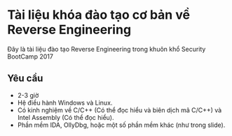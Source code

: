 # Tài liệu khóa đào tạo cơ bản về Reverse Engineering

Đây là tài liệu đào tạo Reverse Engineering trong khuôn khổ Security BootCamp 2017

## Yêu cầu

 * 2-3 giờ
 * Hệ điều hành Windows và Linux.
 * Có kinh nghiệm về C/C++ (Có thể đọc hiểu và biên dịch mã C/C++) và Intel Assembly (Có thể đọc hiểu).
 * Phần mềm IDA, OllyDbg, hoặc một số phần mềm khác (như trong slide).
